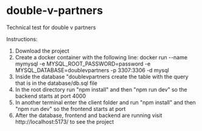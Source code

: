 # double-v-partners
Technical test for double v partners

Instructions:

1. Download the project
2. Create a docker container with the following line: docker run --name mymysql -e MYSQL_ROOT_PASSWORD=password -e MYSQL_DATABASE=doublevpartners -p 3307:3306 -d mysql
3. Inside the database "doublevpartners create the table with the query that is in the database/db.sql file
4. In the root directory run "npm install" and then "npm run dev" so the backend starts at port 4000
5. In another terminal enter the client folder and run "npm install" and then "npm run dev" so the frontend starts at port
6. After the database, frontend and backend are running visit http://localhost:5173/ to see the project
